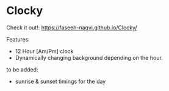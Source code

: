 # Clocky

Check it out!:
https://faseeh-naqvi.github.io/Clocky/


Features:
- 12 Hour [Am/Pm] clock
- Dynamically changing background depending on the hour.

to be added:
- sunrise & sunset timings for the day
